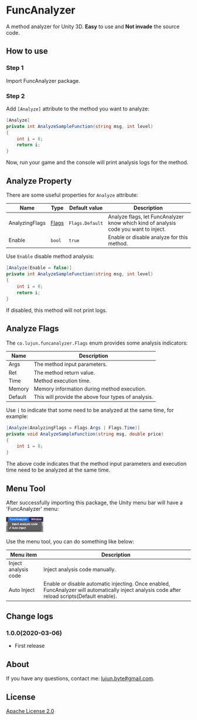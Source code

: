 # FuncAnalyzer

A method analyzer for Unity 3D. **Easy** to use and **Not invade** the source code.

## How to use

### Step 1

Import FuncAnalyzer package.

### Step 2

Add `[Analyze]` attribute to the method you want to analyze:

```csharp
[Analyze]
private int AnalyzeSampleFunction(string msg, int level)
{
    int i = 8;
    return i;
}
```

Now, run your game and the console will print analysis logs for the method.

## Analyze Property

There are some useful properties for `Analyze` attribute:

| Name  | Type  | Default value  | Description  |
| ------------ | ------------ | ------------ | ------------ |
| AnalyzingFlags  | [Flags](#Flags)  | `Flags.Default`  | Analyze flags, let FuncAnalyzer know which kind of analysis code you want to inject.  |
| Enable  | `bool`  | `true`  | Enable or disable analyze for this method.  |

Use `Enable` disable method analysis:

```csharp
[Analyze(Enable = false)]
private int AnalyzeSampleFunction(string msg, int level)
{
    int i = 8;
    return i;
}
```

If disabled, this method will not print logs.

## <span id="Flags">Analyze Flags</span>

The `co.lujun.funcanalyzer.Flags` enum provides some analysis indicators:

| Name  | Description  |
| ------------ | ------------ |
| Args  | The method input parameters.  |
| Ret  | The method return value.  |
| Time  | Method execution time.  |
| Memory  | Memory information during method execution.  |
| Default  | This will provide the above four types of analysis.  |

Use `|` to indicate that some need to be analyzed at the same time, for example:

```csharp
[Analyze(AnalyzingFlags = Flags.Args | Flags.Time)]
private void AnalyzeSampleFunction(string msg, double price)
{
    int i = 8;
}
```

The above code indicates that the method input parameters and execution time need to be analyzed at the same time.

## Menu Tool

After successfully importing this package, the Unity menu bar will have a 'FuncAnalyzer' menu:

<img src="https://raw.githubusercontent.com/whilu/lujun.co-storge/master/image/funca_menu.png" width="20%" height="20%" />

Use the menu tool, you can do something like below:

| Menu item  | Description  |
| ------------ | ------------ |
| Inject analysis code  | Inject analysis code manually.  |
| Auto Inject  | Enable or disable automatic injecting. Once enabled, FuncAnalyzer will automatically inject analysis code after reload scripts(Default enable).  |

## Change logs

### 1.0.0(2020-03-06)
- First release

## About

If you have any questions, contact me: [lujun.byte#gmail.com](mailto:lujun.byte@gmail.com).

## License

[Apache License 2.0](https://github.com/whilu/FuncAnalyzer/blob/master/LICENSE)
